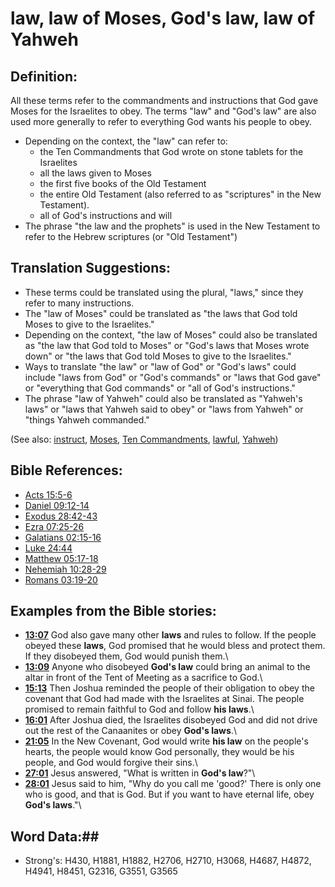 # law, law of Moses, God's law, law of Yahweh #

## Definition: ##

All these terms refer to the commandments and instructions that God gave Moses for the Israelites to obey. The terms "law" and "God's law" are also used more generally to refer to everything God wants his people to obey.

* Depending on the context, the "law" can refer to:
   * the Ten Commandments that God wrote on stone tablets for the Israelites
   * all the laws given to Moses
   * the first five books of the Old Testament
   * the entire Old Testament (also referred to as "scriptures" in the New Testament).
   * all of God's instructions and will
* The phrase "the law and the prophets" is used in the New Testament to refer to the Hebrew scriptures (or "Old Testament")

## Translation Suggestions: ##

* These terms could be translated using the plural, "laws," since they refer to many instructions.
* The "law of Moses" could be translated as "the laws that God told Moses to give to the Israelites."
* Depending on the context, "the law of Moses" could also be translated as "the law that God told to Moses" or "God's laws that Moses wrote down" or "the laws that God told Moses to give to the Israelites."
* Ways to translate "the law" or "law of God" or "God's laws" could include "laws from God" or "God's commands" or "laws that God gave" or "everything that God commands" or "all of God's instructions."
* The phrase "law of Yahweh" could also be translated as "Yahweh's laws" or "laws that Yahweh said to obey" or "laws from Yahweh" or "things Yahweh commanded."

(See also: [instruct](../other/instruct.md), [Moses](../names/moses.md), [Ten Commandments](../other/tencommandments.md), [lawful](../other/lawful.md), [Yahweh](yahweh.md))

## Bible References: ##

* [Acts 15:5-6](rc://en/tn/help/act/15/05)
* [Daniel 09:12-14](rc://en/tn/help/dan/09/12)
* [Exodus 28:42-43](rc://en/tn/help/exo/28/42)
* [Ezra 07:25-26](rc://en/tn/help/ezr/07/25)
* [Galatians 02:15-16](rc://en/tn/help/gal/02/15)
* [Luke 24:44](rc://en/tn/help/luk/24/44)
* [Matthew 05:17-18](rc://en/tn/help/mat/05/17)
* [Nehemiah 10:28-29](rc://en/tn/help/neh/10/28)
* [Romans 03:19-20](rc://en/tn/help/rom/03/19)

## Examples from the Bible stories: ##

* __[13:07](rc://en/tn/help/obs/13/07)__ God also gave many other __laws__  and rules to follow. If the people obeyed these __laws__, God promised that he would bless and protect them. If they disobeyed them, God would punish them.\\
* __[13:09](rc://en/tn/help/obs/13/09)__ Anyone who disobeyed __God's law__  could bring an animal to the altar in front of the Tent of Meeting as a sacrifice to God.\\
* __[15:13](rc://en/tn/help/obs/15/13)__ Then Joshua reminded the people of their obligation to obey the covenant that God had made with the Israelites at Sinai. The people promised to remain faithful to God and follow __his laws__.\\
* __[16:01](rc://en/tn/help/obs/16/01)__ After Joshua died, the Israelites disobeyed God and did not drive out the rest of the Canaanites or obey __God's laws__.\\
* __[21:05](rc://en/tn/help/obs/21/05)__ In the New Covenant, God would write __his law__  on the people's hearts, the people would know God personally, they would be his people, and God would forgive their sins.\\
* __[27:01](rc://en/tn/help/obs/27/01)__ Jesus answered, "What is written in __God's law__?"\\
* __[28:01](rc://en/tn/help/obs/28/01)__ Jesus said to him, "Why do you call me 'good?' There is only one who is good, and that is God. But if you want to have eternal life, obey __God's laws__."\\

## Word Data:##

* Strong's: H430, H1881, H1882, H2706, H2710, H3068, H4687, H4872, H4941, H8451, G2316, G3551, G3565
